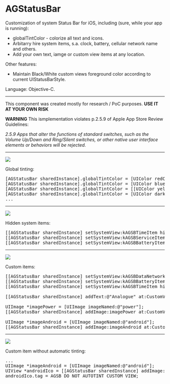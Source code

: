 # AGStatusBar

Customization of system Status Bar for iOS, including (sure, while your app is running):
* globalTintColor - colorize all text and icons.
* Arbitarry hire system items, s.a. clock, battery, cellular network name and others.
* Add your own text, iamge or custom view items at any location.

Other features:
* Maintain Black/White custom views foreground color according to current UIStatusBarStyle.

Language: Objective-C.

---

This component was created mostly for research / PoC purposes. <b>USE IT AT YOUR OWN RISK</b>

<b>WARNING</b> This ismplementation violates p.2.5.9 of Apple App Store Review Guidelines:

<i>2.5.9 Apps that alter the functions of standard switches, such as the Volume Up/Down and Ring/Silent switches, or other native user interface elements or behaviors will be rejected.</i>

---

<img src="http://alsedi.com/github/AGStatusBar_anim.gif">

Global tinting:
<pre>
[AGStatusBar sharedInstance].globalTintColor = [UIColor redColor];
[AGStatusBar sharedInstance].globalTintColor = [UIColor blueColor];
[AGStatusBar sharedInstance].globalTintColor = [[UIColor yellowColor] colorWithAlphaComponent:0.5];
[AGStatusBar sharedInstance].globalTintColor = [UIColor darkGrayColor];	
...    
</pre>


---
<img src="http://alsedi.com/github/AGStatusBar_hidden.png">

Hidden system items:
<pre>
[[AGStatusBar sharedInstance] setSystemView:kAGSBTimeItem hidden:YES];
[[AGStatusBar sharedInstance] setSystemView:kAGSBServiceItem hidden:YES];
[[AGStatusBar sharedInstance] setSystemView:kAGSBBatteryItem hidden:YES];	
</pre>


---
<img src="http://alsedi.com/github/AGStatusBar_custom.png">

Custom items:
<pre>
[[AGStatusBar sharedInstance] setSystemView:kAGSBDataNetworkItem hidden:YES];
[[AGStatusBar sharedInstance] setSystemView:kAGSBBatteryItem hidden:YES];
[[AGStatusBar sharedInstance] setSystemView:kAGSBTimeItem hidden:YES];
    
[[AGStatusBar sharedInstance] addText:@"Analogue" at:CustomViewLocationLeft];
    
UIImage *imagePower = [UIImage imageNamed:@"power"];
[[AGStatusBar sharedInstance] addImage:imagePower at:CustomViewLocationRightEdge];
    
UIImage *imageAndroid = [UIImage imageNamed:@"android"];
[[AGStatusBar sharedInstance] addImage:imageAndroid at:CustomViewLocationCenterRight];
</pre>

---
<img src="http://alsedi.com/github/AGStatusBar_custom.png">

Custom item without automatic tinting:
<pre>
...    
UIImage *imageAndroid = [UIImage imageNamed:@"android"];
UIView *androidIco = [[AGStatusBar sharedInstance] addImage:imageAndroid at:CustomViewLocationCenterRight];
androidIco.tag = AGSB_DO_NOT_AUTOTINT_CUSTOM_VIEW;
</pre>

